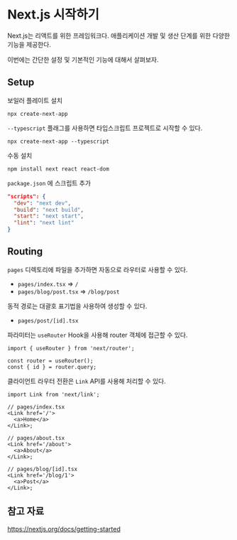 # Next.js 시작하기

Next.js는 리액트를 위한 프레임워크다. 애플리케이션 개발 및 생산 단계를 위한 다양한 기능을 제공한다.

이번에는 간단한 설정 및 기본적인 기능에 대해서 살펴보자.

## Setup

보일러 플레이트 설치

```
npx create-next-app
```

`--typescript` 플래그를 사용하면 타입스크립트 프로젝트로 시작할 수 있다.

```
npx create-next-app --typescript
```

수동 설치

```
npm install next react react-dom
```

`package.json` 에 스크립트 추가

```json
"scripts": {
  "dev": "next dev",
  "build": "next build",
  "start": "next start",
  "lint": "next lint"
}
```

## Routing

`pages` 디렉토리에 파일을 추가하면 자동으로 라우터로 사용할 수 있다.

- `pages/index.tsx` => `/`
- `pages/blog/post.tsx` => `/blog/post`

동적 경로는 대괄호 표기법을 사용하여 생성할 수 있다.

- `pages/post/[id].tsx`

파라미터는 `useRouter` Hook을 사용해 router 객체에 접근할 수 있다.

```tsx
import { useRouter } from 'next/router';

const router = useRouter();
const { id } = router.query;
```

클라이언트 라우터 전환은 `Link` API를 사용해 처리할 수 있다.

```tsx
import Link from 'next/link';

// pages/index.tsx
<Link href='/'>
  <a>Home</a>
</Link>;

// pages/about.tsx
<Link href='/about'>
  <a>About</a>
</Link>;

// pages/blog/[id].tsx
<Link href='/blog/1'>
  <a>Post</a>
</Link>;
```

## 참고 자료

https://nextjs.org/docs/getting-started
